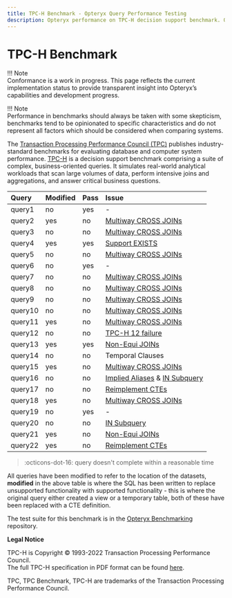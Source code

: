 ```yaml
---
title: TPC-H Benchmark - Opteryx Query Performance Testing
description: Opteryx performance on TPC-H decision support benchmark. Query execution results and analytical workload testing.
---
```


# TPC-H Benchmark

!!! Note   
    Conformance is a work in progress. This page reflects the current implementation status to provide transparent insight into Opteryx’s capabilities and development progress.

!!! Note   
    Performance in benchmarks should always be taken with some skepticism, benchmarks tend to be opinionated to specific characteristics and do not represent all factors which should be considered when comparing systems.

The [Transaction Processing Performance Council (TPC)](https://www.tpc.org/) publishes industry-standard benchmarks for evaluating database and computer system performance. [TPC-H](https://www.tpc.org/tpch/default5.asp) is a decision support benchmark comprising a suite of complex, business-oriented queries. It simulates real-world analytical workloads that scan large volumes of data, perform intensive joins and aggregations, and answer critical business questions.

Query   | Modified | Pass   | Issue
:------ | :------- | :----- | :-----
query1  | no       | yes    | -
query2  | yes      | no     | [Multiway CROSS JOINs](https://github.com/mabel-dev/opteryx/issues/1438)
query3  | no       | no     | [Multiway CROSS JOINs](https://github.com/mabel-dev/opteryx/issues/1438)
query4  | yes      | yes    | [Support EXISTS](https://github.com/mabel-dev/opteryx/issues/538)
query5  | no       | no     | [Multiway CROSS JOINs](https://github.com/mabel-dev/opteryx/issues/1438)
query6  | no       | yes    | -
query7  | no       | no     | [Multiway CROSS JOINs](https://github.com/mabel-dev/opteryx/issues/1438)
query8  | no       | no     | [Multiway CROSS JOINs](https://github.com/mabel-dev/opteryx/issues/1438)
query9  | no       | no     | [Multiway CROSS JOINs](https://github.com/mabel-dev/opteryx/issues/1438)
query10 | no       | no     | [Multiway CROSS JOINs](https://github.com/mabel-dev/opteryx/issues/1438)
query11 | yes      | no     | [Multiway CROSS JOINs](https://github.com/mabel-dev/opteryx/issues/1438)
query12 | no       | no     | [TPC-H 12 failure](https://github.com/mabel-dev/opteryx/issues/1920)
query13 | yes      | yes    | [Non-Equi JOINs](https://github.com/mabel-dev/opteryx/issues/1921)
query14 | no       | no     | Temporal Clauses
query15 | yes      | no     | [Multiway CROSS JOINs](https://github.com/mabel-dev/opteryx/issues/1438)
query16 | no       | no     | [Implied Aliases](https://github.com/mabel-dev/opteryx/issues/1683) & [IN Subquery](https://github.com/mabel-dev/opteryx/issues/1361)
query17 | no       | no     | [Reimplement CTEs](https://github.com/mabel-dev/opteryx/issues/1352)
query18 | yes      | no     | [Multiway CROSS JOINs](https://github.com/mabel-dev/opteryx/issues/1438)
query19 | no       | yes    | -
query20 | no       | no     | [IN Subquery](https://github.com/mabel-dev/opteryx/issues/1361)
query21 | yes      | no     | [Non-Equi JOINs](https://github.com/mabel-dev/opteryx/issues/1921)
query22 | yes      | no     | [Reimplement CTEs](https://github.com/mabel-dev/opteryx/issues/1352)

> :octicons-dot-16: query doesn't complete within a reasonable time

All queries have been modified to refer to the location of the datasets, **modified** in the above table is where the SQL has been written to replace unsupported functionality with supported functionality - this is where the original query either created a view or a temporary table, both of these have been replaced with a CTE definition.

The test suite for this benchmark is in the [Opteryx Benchmarking](https://github.com/mabel-dev/wrenchy-bench) repository.

**Legal Notice**

TPC-H is Copyright © 1993-2022 Transaction Processing Performance Council.   
The full TPC-H specification in PDF format can be found [here](https://www.tpc.org/TPC_Documents_Current_Versions/pdf/TPC-H_v3.0.1.pdf).

TPC, TPC Benchmark, TPC-H are trademarks of the Transaction Processing Performance Council.